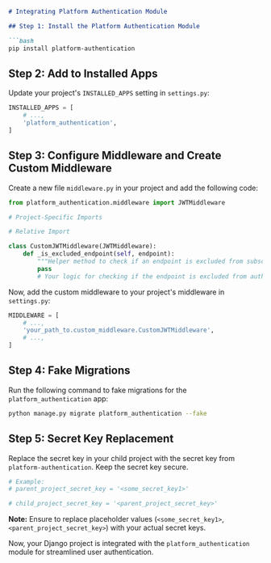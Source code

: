 ```markdown
# Integrating Platform Authentication Module

## Step 1: Install the Platform Authentication Module

```bash
pip install platform-authentication
```

## Step 2: Add to Installed Apps

Update your project's `INSTALLED_APPS` setting in `settings.py`:

```python
INSTALLED_APPS = [
    # ...,
    'platform_authentication',
]
```

## Step 3: Configure Middleware and Create Custom Middleware

Create a new file `middleware.py` in your project and add the following code:

```python
from platform_authentication.middleware import JWTMiddleware

# Project-Specific Imports

# Relative Import

class CustomJWTMiddleware(JWTMiddleware):
    def _is_excluded_endpoint(self, endpoint):
        """Helper method to check if an endpoint is excluded from subscription checks."""
        pass
        # Your logic for checking if the endpoint is excluded from authentication check
```

Now, add the custom middleware to your project's middleware in `settings.py`:

```python
MIDDLEWARE = [
    # ...,
    'your_path_to.custom_middleware.CustomJWTMiddleware',
    # ...,
]
```

## Step 4: Fake Migrations

Run the following command to fake migrations for the `platform_authentication` app:

```bash
python manage.py migrate platform_authentication --fake
```

## Step 5: Secret Key Replacement

Replace the secret key in your child project with the secret key from `platform-authentication`. Keep the secret key secure.

```python
# Example:
# parent_project_secret_key = '<some_secret_key1>'

# child_project_secret_key = '<parent_project_secret_key>'
```

**Note:** Ensure to replace placeholder values (`<some_secret_key1>`, `<parent_project_secret_key>`) with your actual secret keys.

Now, your Django project is integrated with the `platform_authentication` module for streamlined user authentication.
```